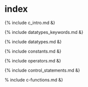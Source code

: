 # index

{% include c_intro.md &}

{% include datatypes_keywords.md &}

{% include datatypes.md &}

{% include constants.md &}

{% include operators.md &}

{% include control_statements.md &}

% include c-functions.md &}
